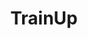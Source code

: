 ---
layout: tool
name: short-courses
title: TrainUp
image: short-courses.jpg
external-url: /trainup
skip-own-page: true
---